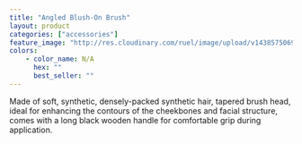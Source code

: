 ```yaml
---
title: "Angled Blush-On Brush"
layout: product
categories: ["accessories"]
feature_image: "http://res.cloudinary.com/ruel/image/upload/v1438575069/fs/angledBrush.jpg"
colors:
    - color_name: N/A
      hex: ""
      best_seller: ""
---
```

Made of soft, synthetic, densely-packed synthetic hair, tapered brush head, ideal for enhancing the contours of the cheekbones and facial structure, comes with a long black wooden handle for comfortable grip during application.